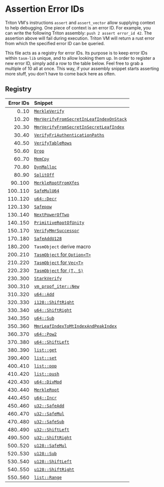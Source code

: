 # Assertion Error IDs

Triton VM's instructions `assert` and `assert_vector` allow supplying context to help debugging.
One piece of context is an error ID.
For example, you can write the following Triton assembly: `push 2 assert error_id 42`.
The assertion above will fail during execution.
Triton VM will return a rust error from which the specified error ID can be queried.

This file acts as a registry for error IDs.
Its purpose is to keep error IDs within `tasm-lib` unique, and to allow looking them up.
In order to register a new error ID, simply add a row to the table below.
Feel free to grab a multiple of 10 all at once.
This way, if your assembly snippet starts asserting more stuff, you don't have to come back here as
often.

## Registry

| Error IDs | Snippet                                                                                     |
|----------:|:--------------------------------------------------------------------------------------------|
|     0..10 | [`MerkleVerify`](hashing/merkle_verify.rs)                                                  |
|    10..20 | [`MmrVerifyFromSecretInLeafIndexOnStack`](mmr/verify_from_secret_in_leaf_index_on_stack.rs) |
|    20..30 | [`MmrVerifyFromSecretInSecretLeafIndex`](mmr/verify_from_secret_in_secret_leaf_index.rs)    |
|    30..40 | [`VerifyFriAuthenticationPaths`](verifier/fri/verify_fri_authentication_paths.rs)           |
|    40..50 | [`VerifyTableRows`](verifier/master_table/verify_table_rows.rs)                             |
|    50..60 | [`Drop`](verifier/vm_proof_iter/drop.rs)                                                    |
|    60..70 | [`MemCpy`](memory/memcpy.rs)                                                                |
|    70..80 | [`DynMalloc`](memory/dyn_malloc.rs)                                                         |
|    80..90 | [`SplitOff`](list/split_off.rs)                                                             |
|   90..100 | [`MerkleRootFromXfes`](hashing/merkle_root_from_xfes.rs)                                    |
|  100..110 | [`SafeMulU64`](arithmetic/u64/safe_mul.rs)                                                  |
|  110..120 | [`u64::Decr`](arithmetic/u64/decr.rs)                                                       |
|  120..130 | [`Safepow`](arithmetic/u32/safe_pow.rs)                                                     |
|  130..140 | [`NextPowerOfTwo`](arithmetic/u32/next_power_of_two.rs)                                     |
|  140..150 | [`PrimitiveRootOfUnity`](arithmetic/bfe/primitive_root_of_unity.rs)                         |
|  150..170 | [`VerifyMmrSuccessor`](mmr/verify_mmr_successor.rs)                                         |
|  170..180 | [`SafeAddU128`](arithmetic/u128/safe_add.rs)                                                |
|  180..200 | `TasmObject` derive macro                                                                   |
|  200..210 | [`TasmObject` for `Option<T>`](structure/manual_tasm_object_implementations.rs)             |
|  210..220 | [`TasmObject` for `Vec<T>`](structure/manual_tasm_object_implementations.rs)                |
|  220..230 | [`TasmObject` for `(T, S)`](structure/manual_tasm_object_implementations.rs)                |
|  230..300 | [`StarkVerify`](verifier/stark_verify.rs)                                                   |
|  300..310 | [`vm_proof_iter::New`](verifier/vm_proof_iter/new.rs)                                       |
|  310..320 | [`u64::Add`](arithmetic/u64/add.rs)                                                         |
|  320..330 | [`i128::ShiftRight`](arithmetic/i128/shift_right.rs)                                        |
|  330..340 | [`u64::ShiftRight`](arithmetic/u64/shift_right.rs)                                          |
|  340..350 | [`u64::Sub`](arithmetic/u64/sub.rs)                                                         |
|  350..360 | [`MmrLeafIndexToMtIndexAndPeakIndex`](mmr/leaf_index_to_mt_index_and_peak_index.rs)         |
|  360..370 | [`u64::Pow2`](arithmetic/u64/pow2.rs)                                                       |
|  370..380 | [`u64::ShiftLeft`](arithmetic/u64/shift_left.rs)                                            |
|  380..390 | [`list::get`](list/get.rs)                                                                  |                                                    
|  390..400 | [`list::set`](list/set.rs)                                                                  |
|  400..410 | [`list::pop`](list/pop.rs)                                                                  |
|  410..420 | [`list::push`](list/push.rs)                                                                |
|  420..430 | [`u64::DivMod`](arithmetic/u64/div_mod.rs)                                                  |
|  430..440 | [`MerkleRoot`](hashing/merkle_root.rs)                                                      |                                                      
|  440..450 | [`u64::Incr`](arithmetic/u64/incr.rs)                                                       |
|  450..460 | [`u32::SafeAdd`](arithmetic/u32/safe_add.rs)                                                |
|  460..470 | [`u32::SafeMul`](arithmetic/u32/safe_mul.rs)                                                |
|  470..480 | [`u32::SafeSub`](arithmetic/u32/safe_sub.rs)                                                |
|  480..490 | [`u32::ShiftLeft`](arithmetic/u32/shift_left.rs)                                            |
|  490..500 | [`u32::ShiftRight`](arithmetic/u32/shift_right.rs)                                          |
|  500..520 | [`u128::SafeMul`](arithmetic/u128/safe_mul.rs)                                              |
|  520..530 | [`u128::Sub`](arithmetic/u128/sub.rs)                                                       |
|  530..540 | [`u128::ShiftLeft`](arithmetic/u128/shift_left.rs)                                          |
|  540..550 | [`u128::ShiftRight`](arithmetic/u128/shift_right.rs)                                        |
|  550..560 | [`list::Range`](list/range.rs)                                                              |
